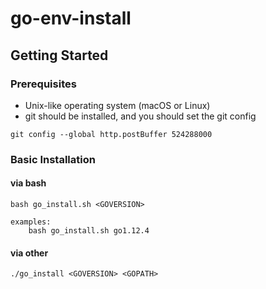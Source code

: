 # go-env-install

## Getting Started

### Prerequisites
* Unix-like operating system (macOS or Linux)
* git should be installed, and you should set the git config
```shell
git config --global http.postBuffer 524288000
```


### Basic Installation

#### via bash
```shell
bash go_install.sh <GOVERSION>

examples:
    bash go_install.sh go1.12.4
```

#### via other
```shell
./go_install <GOVERSION> <GOPATH>
```
